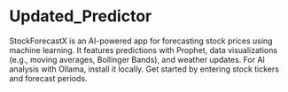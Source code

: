 # Updated_Predictor
StockForecastX is an AI-powered app for forecasting stock prices using machine learning. It features predictions with Prophet, data visualizations (e.g., moving averages, Bollinger Bands), and weather updates. For AI analysis with Ollama, install it locally. Get started by entering stock tickers and forecast periods.
